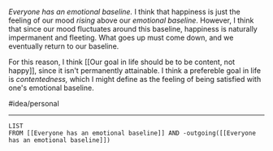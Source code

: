 *Everyone has an emotional baseline.* I think that happiness is just the feeling of our mood *rising* above our *emotional baseline*. However, I think that since our mood fluctuates around this baseline, happiness is naturally impermanent and fleeting. What goes up must come down, and we eventually return to our baseline. 

For this reason, I think [[Our goal in life should be to be content, not happy]], since it isn't permanently attainable. I think a prefereble goal in life is *contentedness,* which I might define as the feeling of being satisfied with one's emotional baseline. 

#idea/personal 

---
```dataview
LIST
FROM [[Everyone has an emotional baseline]] AND -outgoing([[Everyone has an emotional baseline]])
```